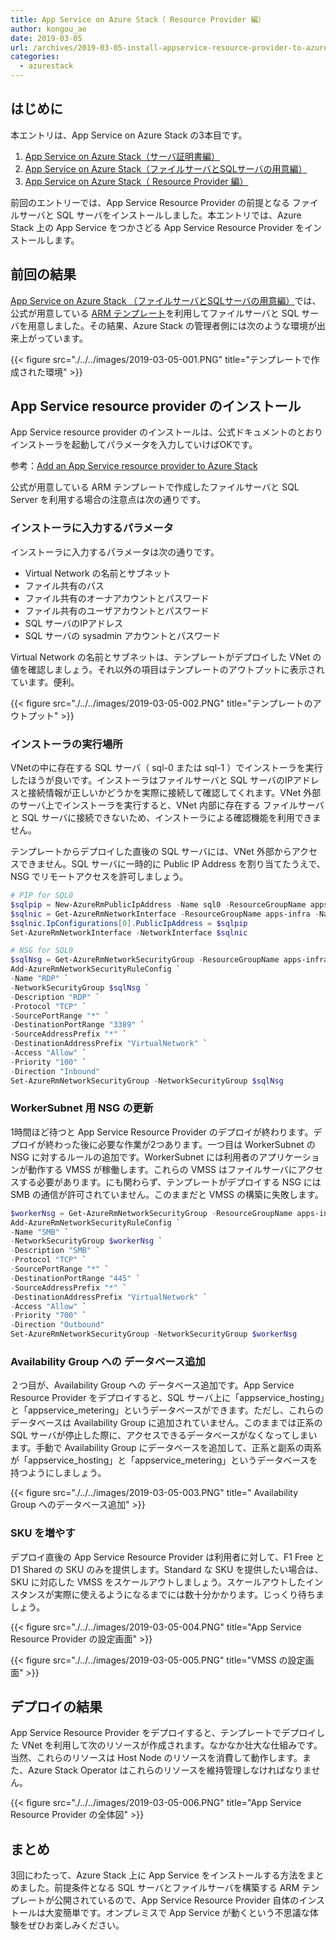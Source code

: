 ```yaml
---
title: App Service on Azure Stack（ Resource Provider 編）
author: kongou_ae
date: 2019-03-05
url: /archives/2019-03-05-install-appservice-resource-provider-to-azurestack
categories:
  - azurestack
---
```


## はじめに

本エントリは、App Service on Azure Stack の3本目です。

1. [App Service on Azure Stack（サーバ証明書編）](https://aimless.jp/blog/archives/2018-11-05-appservice-on-asdk-about-cert/)
1. [App Service on Azure Stack（ファイルサーバとSQLサーバの用意編）](https://aimless.jp/blog/archives/2018-11-11-appservice-on-asdk-about-infra/)
1. [App Service on Azure Stack（ Resource Provider 編）](https://aimless.jp/blog//archives/2019-03-05-install-appservice-resource-provider-to-azurestack/)

前回のエントリーでは、App Service Resource Provider の前提となる ファイルサーバと SQL サーバをインストールしました。本エントリでは、Azure Stack 上の App Service をつかさどる App Service Resource Provider をインストールします。

## 前回の結果

[App Service on Azure Stack （ファイルサーバとSQLサーバの用意編）](https://aimless.jp/blog/archives/2018-11-11-appservice-on-asdk-about-infra/)では、公式が用意している [ARM テンプレート](https://github.com/Azure/AzureStack-QuickStart-Templates/tree/master/appservice-fileserver-sqlserver-ha)を利用してファイルサーバと SQL サーバを用意しました。その結果、Azure Stack の管理者側には次のような環境が出来上がっています。

{{< figure src="./../../images/2019-03-05-001.PNG" title="テンプレートで作成された環境" >}}

## App Service resource provider のインストール

App Service resource provider のインストールは、公式ドキュメントのとおりインストーラを起動してパラメータを入力していけばOKです。

参考：[Add an App Service resource provider to Azure Stack](https://docs.microsoft.com/en-us/azure/azure-stack/azure-stack-app-service-deploy)

公式が用意している ARM テンプレートで作成したファイルサーバと SQL Server を利用する場合の注意点は次の通りです。

### インストーラに入力するパラメータ

インストーラに入力するパラメータは次の通りです。

- Virtual Network の名前とサブネット
- ファイル共有のパス
- ファイル共有のオーナアカウントとパスワード
- ファイル共有のユーザアカウントとパスワード
- SQL サーバのIPアドレス
- SQL サーバの sysadmin アカウントとパスワード

Virtual Network の名前とサブネットは、テンプレートがデプロイした VNet の値を確認しましょう。それ以外の項目はテンプレートのアウトプットに表示されています。便利。

{{< figure src="./../../images/2019-03-05-002.PNG" title="テンプレートのアウトプット" >}}

### インストーラの実行場所

VNetの中に存在する SQL サーバ（ sql-0 または sql-1 ）でインストーラを実行したほうが良いです。インストーラはファイルサーバと SQL サーバのIPアドレスと接続情報が正しいかどうかを実際に接続して確認してくれます。VNet 外部のサーバ上でインストーラを実行すると、VNet 内部に存在する ファイルサーバと SQL サーバに接続できないため、インストーラによる確認機能を利用できません。

テンプレートからデプロイした直後の SQL サーバには、VNet 外部からアクセスできません。SQL サーバに一時的に Public IP Address を割り当てたうえで、NSG でリモートアクセスを許可しましょう。

```powershell
# PIP for SQL0
$sqlpip = New-AzureRmPublicIpAddress -Name sql0 -ResourceGroupName apps-infra -Location local -AllocationMethod Static
$sqlnic = Get-AzureRmNetworkInterface -ResourceGroupName apps-infra -Name aps-sql-0-nic
$sqlnic.IpConfigurations[0].PublicIpAddress = $sqlpip
Set-AzureRmNetworkInterface -NetworkInterface $sqlnic

# NSG for SQL0
$sqlNsg = Get-AzureRmNetworkSecurityGroup -ResourceGroupName apps-infra -Name aps-sql-Nsg
Add-AzureRmNetworkSecurityRuleConfig `
-Name "RDP" `
-NetworkSecurityGroup $sqlNsg `
-Description "RDP" `
-Protocol "TCP" `
-SourcePortRange "*" `
-DestinationPortRange "3389" `
-SourceAddressPrefix "*" `
-DestinationAddressPrefix "VirtualNetwork" `
-Access "Allow" `
-Priority "100" `
-Direction "Inbound"
Set-AzureRmNetworkSecurityGroup -NetworkSecurityGroup $sqlNsg
```

### WorkerSubnet 用 NSG の更新

1時間ほど待つと App Service Resource Provider のデプロイが終わります。デプロイが終わった後に必要な作業が2つあります。一つ目は WorkerSubnet の NSG に対するルールの追加です。WorkerSubnet には利用者のアプリケーションが動作する VMSS が稼働します。これらの VMSS はファイルサーバにアクセスする必要があります。にも関わらず、テンプレートがデプロイする NSG には SMB の通信が許可されていません。このままだと VMSS の構築に失敗します。

```powershell
$workerNsg = Get-AzureRmNetworkSecurityGroup -ResourceGroupName apps-infra -Name WorkersNsg
Add-AzureRmNetworkSecurityRuleConfig `
-Name "SMB" `
-NetworkSecurityGroup $workerNsg `
-Description "SMB" `
-Protocol "TCP" `
-SourcePortRange "*" `
-DestinationPortRange "445" `
-SourceAddressPrefix "*" `
-DestinationAddressPrefix "VirtualNetwork" `
-Access "Allow" `
-Priority "700" `
-Direction "Outbound"
Set-AzureRmNetworkSecurityGroup -NetworkSecurityGroup $workerNsg
```

### Availability Group への データベース追加

２つ目が、Availability Group への データベース追加です。App Service Resource Provider をデプロイすると、SQL サーバ上に「appservice_hosting」と「appservice_metering」というデータベースができます。ただし、これらのデータベースは Availability Group に追加されていません。このままでは正系の SQL サーバが停止した際に、アクセスできるデータベースがなくなってしまいます。手動で Availability Group にデータベースを追加して、正系と副系の両系が「appservice_hosting」と「appservice_metering」というデータベースを持つようにしましょう。

{{< figure src="./../../images/2019-03-05-003.PNG" title=" Availability Group へのデータベース追加" >}}

### SKU を増やす

デプロイ直後の App Service Resource Provider は利用者に対して、F1 Free と D1 Shared の SKU のみを提供します。Standard な SKU を提供したい場合は、SKU に対応した VMSS をスケールアウトしましょう。スケールアウトしたインスタンスが実際に使えるようになるまでには数十分かかります。じっくり待ちましょう。

{{< figure src="./../../images/2019-03-05-004.PNG" title="App Service Resource Provider の設定画面" >}}

{{< figure src="./../../images/2019-03-05-005.PNG" title="VMSS の設定画面" >}}

## デプロイの結果

App Service Resource Provider をデプロイすると、テンプレートでデプロイした VNet を利用して次のリソースが作成されます。なかなか壮大な仕組みです。当然、これらのリソースは Host Node のリソースを消費して動作します。また、Azure Stack Operator はこれらのリソースを維持管理しなければなりません。

{{< figure src="./../../images/2019-03-05-006.PNG" title="App Service Resource Provider の全体図" >}}

## まとめ

3回にわたって、Azure Stack 上に App Service をインストールする方法をまとめました。前提条件となる SQL サーバとファイルサーバを構築する ARM テンプレートが公開されているので、App Service Resource Provider 自体のインストールは大変簡単です。オンプレミスで App Service が動くという不思議な体験をぜひお楽しみください。
